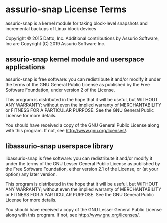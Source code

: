 # assurio-snap License Terms

assurio-snap is a kernel module for taking block-level snapshots and incremental backups of Linux block devices

Copyright © 2015 Datto, Inc.
Additional contributions by Assurio Software, Inc are Copyright (C) 2019 Assurio Software Inc.

## assurio-snap kernel module and userspace applications

assurio-snap is free software: you can redistribute it and/or modify
it under the terms of the GNU General Public License as published by
the Free Software Foundation, under version 2 of the License.

This program is distributed in the hope that it will be useful,
but WITHOUT ANY WARRANTY; without even the implied warranty of
MERCHANTABILITY or FITNESS FOR A PARTICULAR PURPOSE.  See the
GNU General Public License for more details.

You should have received a copy of the GNU General Public License
along with this program.  If not, see <http://www.gnu.org/licenses/>.

## libassurio-snap userspace library

libassurio-snap is free software: you can redistribute it and/or modify
it under the terms of the GNU Lesser General Public License as published by
the Free Software Foundation, either version 2.1 of the License, or
(at your option) any later version.

This program is distributed in the hope that it will be useful,
but WITHOUT ANY WARRANTY; without even the implied warranty of
MERCHANTABILITY or FITNESS FOR A PARTICULAR PURPOSE.  See the
GNU General Public License for more details.

You should have received a copy of the GNU Lesser General Public License
along with this program.  If not, see <http://www.gnu.org/licenses/>.
